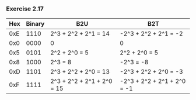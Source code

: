 ### Exercise 2.17
| Hex       | Binary     | B2U                             | B2T                                |
| --------- | ---------- | ------------------------------- | ---------------------------------- |
| 0xE       | 1110       | 2^3 + 2^2 + 2^1       = 14      | -2^3 + 2^2 + 2^1       = -2        |
| 0x0       | 0000       |                          0      |                           0        |
| 0x5       | 0101       | 2^2 + 2^0             =  5      | 2^2 + 2^0              =  5        |
| 0x8       | 1000       | 2^3                   =  8      | -2^3                   = -8        |
| 0xD       | 1101       | 2^3 + 2^2 + 2^0       = 13      | -2^3 + 2^2 + 2^0       = -3        |
| 0xF       | 1111       | 2^3 + 2^2 + 2^1 + 2^0 = 15      | -2^3 + 2^2 + 2^1 + 2^0 = -1        |
